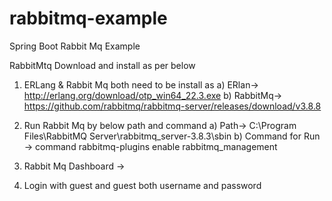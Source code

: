 # rabbitmq-example
Spring Boot Rabbit Mq Example

RabbitMtq Download  and install as per below 
1) ERLang & Rabbit Mq both need to be install as
    a) ERlan-> http://erlang.org/download/otp_win64_22.3.exe
    b) RabbitMq-> https://github.com/rabbitmq/rabbitmq-server/releases/download/v3.8.8
2) Run Rabbit Mq by below path and command
   a) Path-> C:\Program Files\RabbitMQ Server\rabbitmq_server-3.8.3\sbin
   b) Command for Run ->  command rabbitmq-plugins enable rabbitmq_management

3) Rabbit Mq Dashboard  ->
4) Login with guest and guest both username and password




